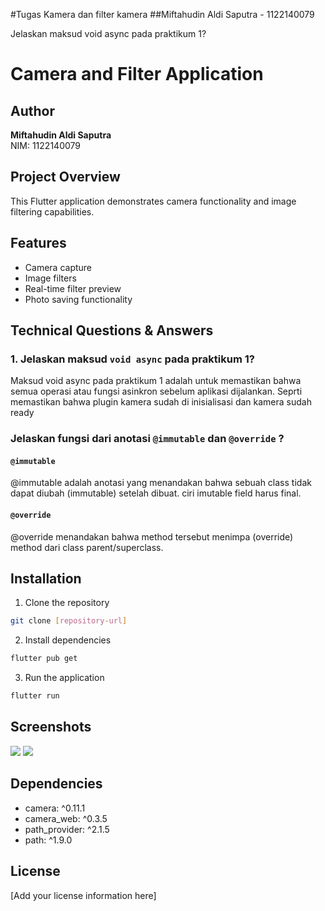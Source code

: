#Tugas Kamera dan filter kamera
##Miftahudin Aldi Saputra - 1122140079

<!-- image tugas -->

Jelaskan maksud void async pada praktikum 1?








# Camera and Filter Application

## Author
**Miftahudin Aldi Saputra**  
NIM: 1122140079

## Project Overview
This Flutter application demonstrates camera functionality and image filtering capabilities.

## Features
- Camera capture
- Image filters
- Real-time filter preview
- Photo saving functionality

## Technical Questions & Answers

### 1. Jelaskan maksud `void async` pada praktikum 1?
Maksud void async pada praktikum 1 adalah untuk memastikan bahwa semua operasi atau fungsi asinkron sebelum aplikasi dijalankan. Seprti memastikan bahwa plugin kamera sudah di inisialisasi dan kamera sudah ready

### Jelaskan fungsi dari anotasi `@immutable` dan `@override` ?

#### `@immutable`
@immutable adalah anotasi yang menandakan bahwa sebuah class tidak dapat diubah (immutable) setelah dibuat. ciri imutable field harus final.

#### `@override`
@override menandakan bahwa method tersebut menimpa (override) method dari class parent/superclass.

## Installation

1. Clone the repository
```bash
git clone [repository-url]
```

2. Install dependencies
```bash
flutter pub get
```

3. Run the application
```bash
flutter run
```

## Screenshots
<img src="https://github.com/" width="auto" height="auto" >
<img src="https://github.com/" width="auto" height="auto" >

## Dependencies
- camera: ^0.11.1
- camera_web: ^0.3.5
- path_provider: ^2.1.5
- path: ^1.9.0

## License
[Add your license information here]